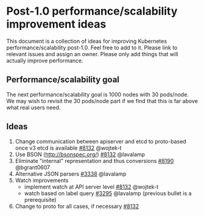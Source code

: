 # Post-1.0 performance/scalability improvement ideas

This document is a collection of ideas for improving Kubernetes
performance/scalability post-1.0. Feel free to add to it. Please
link to relevant issues and assign an owner. Please only add things
that will actually improve performance.

## Performance/scalability goal

The next performance/scalability goal is 1000 nodes with 30 pods/node. We may wish to revisit the 30 pods/node part if we find that this is far above what real users need.

## Ideas

1. Change communication between apiserver and etcd to proto-based once v3 etcd is available [#8132](https://github.com/GoogleCloudPlatform/kubernetes/issues/8132) @wojtek-t
2. Use BSON (http://bsonspec.org/) [#8132](https://github.com/GoogleCloudPlatform/kubernetes/issues/8132) @lavalamp
3. Eliminate "internal" representation and thus conversions [#8190](https://github.com/GoogleCloudPlatform/kubernetes/issues/8132) @bgrant0607
4. Alternative JSON parsers [#3338](https://github.com/GoogleCloudPlatform/kubernetes/issues/3338) @lavalamp
5. Watch improvements
   - implement watch at API server level [#8132](https://github.com/GoogleCloudPlatform/kubernetes/issues/8132) @wojtek-t
   - watch based on label query [#3295](https://github.com/GoogleCloudPlatform/kubernetes/issues/3295) @lavalamp \(previous bullet is a prerequisite\)
6. Change to proto for all cases, if necessary [#8132](https://github.com/GoogleCloudPlatform/kubernetes/issues/8132)
